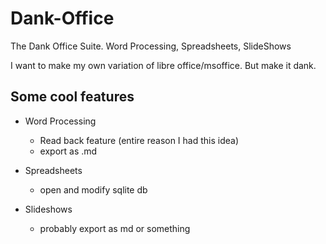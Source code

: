 # Dank-Office
The Dank Office Suite. Word Processing, Spreadsheets, SlideShows

I want to make my own variation of libre office/msoffice. But make it dank.

## Some cool features
- Word Processing
    - Read back feature (entire reason I had this idea)
    - export as .md

- Spreadsheets
    - open and modify sqlite db

- Slideshows
    - probably export as md or something
